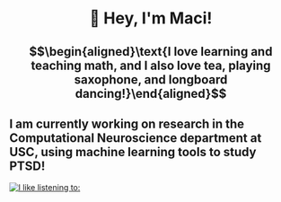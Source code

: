 # <p align="center"> 👾 Hey, I'm Maci! </p>

## $$\begin{aligned}\text{I love learning and teaching math, and I also love tea, playing saxophone, and longboard dancing!}\end{aligned}$$



## $\text{I am currently working on research in the Computational Neuroscience department at USC, using machine learning tools to study PTSD!}$

[![I like listening to: ](https://spotify-github-profile.vercel.app/api/view?uid=2kthgk5w9ruyglapwhvp6roer&cover_image=true&theme=default&show_offline=false&background_color=121212&interchange=false)](https://github.com/kittinan/spotify-github-profile)
